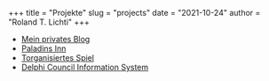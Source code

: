 +++
title = "Projekte"
slug = "projects"
date = "2021-10-24"
author = "Roland T. Lichti"
+++

* [Mein privates Blog](https://www.lichti.de)
* [Paladins Inn](https://www.paladins-inn.de)
* [Torganisiertes Spiel](https://de.torganized-play.org)
* [Delphi Council Information System](https://www.delphi-council.org)
